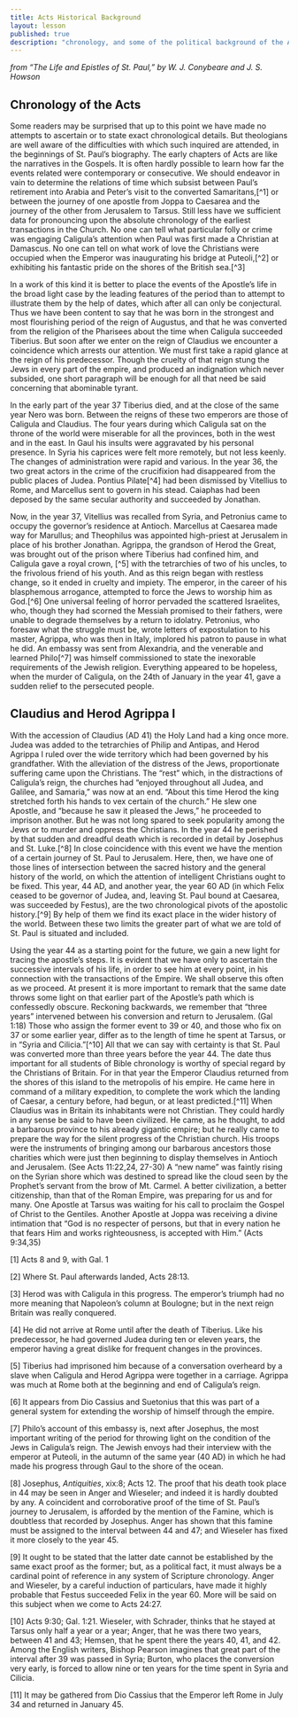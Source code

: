 ```yaml
---
title: Acts Historical Background
layout: lesson
published: true
description: "chronology, and some of the political background of the Acts of the Apostles."
---
```


*from “The Life and Epistles of St. Paul,” by W. J. Conybeare and J. S.
Howson*

## Chronology of the Acts

Some readers may be surprised that up to this point we have made no attempts to
ascertain or to state exact chronological details. But theologians are well
aware of the difficulties with which such inquired are attended, in the
beginnings of St. Paul’s biography. The early chapters of Acts are like the
narratives in the Gospels. It is often hardly possible to learn how far the
events related were contemporary or consecutive. We should endeavor in vain to
determine the relations of time which subsist between Paul’s retirement into
Arabia and Peter’s visit to the converted Samaritans,[^1] or between the
journey of one apostle from Joppa to Caesarea and the journey of the other from
Jerusalem to Tarsus. Still less have we sufficient data for pronouncing upon
the absolute chronology of the earliest transactions in the Church.  No one can
tell what particular folly or crime was engaging Caligula’s attention when Paul
was first made a Christian at Damascus. No one can tell on what work of love
the Christians were occupied when the Emperor was inaugurating his bridge at
Puteoli,[^2] or exhibiting his fantastic pride on the shores of the British
sea.[^3]

In a work of this kind it is better to place the events of the Apostle’s life
in the broad light case by the leading features of the period than to attempt
to illustrate them by the help of dates, which after all can only be
conjectural. Thus we have been content to say that he was born in the strongest
and most flourishing period of the reign of Augustus, and that he was converted
from the religion of the Pharisees about the time when Caligula succeeded
Tiberius. But soon after we enter on the reign of Claudius we encounter a
coincidence which arrests our attention. We must first take a rapid glance at
the reign of his predecessor. Though the cruelty of that reign stung the Jews
in every part of the empire, and produced an indignation which never subsided,
one short paragraph will be enough for all that need be said concerning that
abominable tyrant.

In the early part of the year 37 Tiberius died, and at the close of the same
year Nero was born. Between the reigns of these two emperors are those of
Caligula and Claudius. The four years during which Caligula sat on the throne
of the world were miserable for all the provinces, both in the west and in the
east. In Gaul his insults were aggravated by his personal presence. In Syria
his caprices were felt more remotely, but not less keenly. The changes of
administration were rapid and various.  In the year 36, the two great actors in
the crime of the crucifixion had disappeared from the public places of Judea.
Pontius Pilate[^4] had been dismissed by Vitellius to Rome, and Marcellus sent
to govern in his stead. Caiaphas had been deposed by the same secular authority
and succeeded by Jonathan.

Now, in the year 37, Vitellius was recalled from Syria, and Petronius came to
occupy the governor’s residence at Antioch. Marcellus at Caesarea made way for
Marullus; and Theophilus was appointed high-priest at Jerusalem in place of his
brother Jonathan. Agrippa, the grandson of Herod the Great, was brought out of
the prison where Tiberius had confined him, and Caligula gave a royal crown,
[^5] with the tetrarchies of two of his uncles, to the frivolous friend of his
youth. And as this reign began with restless change, so it ended in cruelty and
impiety.  The emperor, in the career of his blasphemous arrogance, attempted to
force the Jews to worship him as God.[^6] One universal feeling of horror
pervaded the scattered Israelites, who, though they had scorned the Messiah
promised to their fathers, were unable to degrade themselves by a return to
idolatry. Petronius, who foresaw what the struggle must be, wrote letters of
expostulation to his master, Agrippa, who was then in Italy, implored his
patron to pause in what he did. An embassy was sent from Alexandria, and the
venerable and learned Philo[^7] was himself commissioned to state the
inexorable requirements of the Jewish religion. Everything appeared to be
hopeless, when the murder of Caligula, on the 24th of January in the year 41,
gave a sudden relief to the persecuted people.

## Claudius and Herod Agrippa I

With the accession of Claudius (AD 41) the Holy Land had a king once more.
Judea was added to the tetrarchies of Philip and Antipas, and Herod Agrippa I
ruled over the wide territory which had been governed by his grandfather. With
the alleviation of the distress of the Jews, proportionate suffering came upon
the Christians. The “rest” which, in the distractions of Caligula’s reign, the
churches had “enjoyed throughout all Judea, and Galilee, and Samaria,” was now
at an end.  “About this time Herod the king stretched forth his hands to vex
certain of the church.” He slew one Apostle, and “because he saw it pleased the
Jews,” he proceeded to imprison another. But he was not long spared to seek
popularity among the Jews or to murder and oppress the Christians.  In the year
44 he perished by that sudden and dreadful death which is recorded in detail by
Josephus and St. Luke.[^8] In close coincidence with this event we have the
mention of a certain journey of St. Paul to Jerusalem. Here, then, we have one
of those lines of intersection between the sacred history and the general
history of the world, on which the attention of intelligent Christians ought to
be fixed. This year, 44 AD, and another year, the year 60 AD (in which Felix
ceased to be governor of Judea, and, leaving St. Paul bound at Caesarea, was
succeeded by Festus), are the two chronological pivots of the apostolic
history.[^9] By help of them we find its exact place in the wider history of
the world. Between these two limits the greater part of what we are told of St.
Paul is situated and included.

Using the year 44 as a starting point for the future, we gain a new light for
tracing the apostle’s steps. It is evident that we have only to ascertain the
successive intervals of his life, in order to see him at every point, in his
connection with the transactions of the Empire.  We shall observe this often as
we proceed. At present it is more important to remark that the same date throws
some light on that earlier part of the Apostle’s path which is confessedly
obscure. Reckoning backwards, we remember that “three years” intervened between
his conversion and return to Jerusalem. (Gal 1:18) Those who assign the former
event to 39 or 40, and those who fix on 37 or some earlier year, differ as to
the length of time he spent at Tarsus, or in “Syria and Cilicia.”[^10] All that
we can say with certainty is that St. Paul was converted more than three years
before the year 44. The date thus important for all students of Bible
chronology is worthy of special regard by the Christians of Britain. For in
that year the Emperor Claudius returned from the shores of this island to the
metropolis of his empire. He came here in command of a military expedition, to
complete the work which the landing of Caesar, a century before, had begun, or
at least predicted.[^11] When Claudius was in Britain its inhabitants were not
Christian. They could hardly in any sense be said to have been civilized. He
came, as he thought, to add a barbarous province to his already gigantic
empire; but he really came to prepare the way for the silent progress of the
Christian church. His troops were the instruments of bringing among our
barbarous ancestors those charities which were just then beginning to display
themselves in Antioch and Jerusalem. (See Acts 11:22,24, 27-30) A “new name”
was faintly rising on the Syrian shore which was destined to spread like the
cloud seen by the Prophet’s servant from the brow of Mt. Carmel. A better
civilization, a better citizenship, than that of the Roman Empire, was
preparing for us and for many. One Apostle at Tarsus was waiting for his call
to proclaim the Gospel of Christ to the Gentiles.  Another Apostle at Joppa was
receiving a divine intimation that “God is no respecter of persons, but that in
every nation he that fears Him and works righteousness, is accepted with Him.”
(Acts 9:34,35)

[1] Acts 8 and 9, with Gal. 1

[2] Where St. Paul afterwards landed, Acts 28:13.

[3] Herod was with Caligula in this progress. The emperor’s triumph had no more
meaning that Napoleon’s column at Boulogne; but in the next reign Britain was
really conquered.

[4] He did not arrive at Rome until after the death of Tiberius. Like his
predecessor, he had governed Judea during ten or eleven years, the emperor
having a great dislike for frequent changes in the provinces.

[5] Tiberius had imprisoned him because of a conversation overheard by a slave
when Caligula and Herod Agrippa were together in a carriage. Agrippa was much
at Rome both at the beginning and end of Caligula’s reign.

[6] It appears from Dio Cassius and Suetonius that this was part of a general
system for extending the worship of himself through the empire.

[7] Philo’s account of this embassy is, next after Josephus, the most important
writing of the period for throwing light on the condition of the Jews in
Caligula’s reign. The Jewish envoys had their interview with the emperor at
Puteoli, in the autumn of the same year (40 AD) in which he had made his
progress through Gaul to the shore of the ocean.

[8] Josephus, *Antiquities*, xix:8; Acts 12. The proof that his death took
place in 44 may be seen in Anger and Wieseler; and indeed it is hardly doubted
by any. A coincident and corroborative proof of the time of St. Paul’s journey
to Jerusalem, is afforded by the mention of the Famine, which is doubtless that
recorded by Josephus.  Anger has shown that this famine must be assigned to the
interval between 44 and 47; and Wieseler has fixed it more closely to the year
45.

[9] It ought to be stated that the latter date cannot be established by the
same exact proof as the former; but, as a political fact, it must always be a
cardinal point of reference in any system of Scripture chronology. Anger and
Wieseler, by a careful induction of particulars, have made it highly probable
that Festus succeeded Felix in the year 60. More will be said on this subject
when we come to Acts 24:27.

[10] Acts 9:30; Gal. 1:21. Wieseler, with Schrader, thinks that he stayed at
Tarsus only half a year or a year; Anger, that he was there two years, between
41 and 43; Hemsen, that he spent there the years 40, 41, and 42. Among the
English writers, Bishop Pearson imagines that great part of the interval after
39 was passed in Syria; Burton, who places the conversion very early, is forced
to allow nine or ten years for the time spent in Syria and Cilicia.

[11] It may be gathered from Dio Cassius that the Emperor left Rome in July 34
and returned in January 45.
